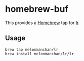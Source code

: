 # homebrew-buf

This provides a [Homebrew](https://brew.sh) tap for [lr](https://github.com/melonmanchan/lr).

## Usage

```
brew tap melonmanchan/lr
brew install melonmanchan/lr/lr

```
